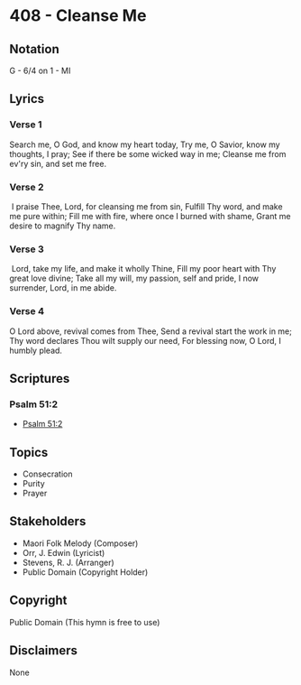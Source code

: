 # 408 - Cleanse Me

## Notation

G - 6/4 on 1 - MI

## Lyrics

### Verse 1

Search me, O God, and know my heart today, Try me, O Savior, know my thoughts, I pray; See if there be some wicked way in me; Cleanse me from ev'ry sin, and set me free.

### Verse 2

 I praise Thee, Lord, for cleansing me from sin, Fulfill Thy word, and make me pure within; Fill me with fire, where once I burned with shame, Grant me desire to magnify Thy name.

### Verse 3

 Lord, take my life, and make it wholly Thine, Fill my poor heart with Thy great love divine; Take all my will, my passion, self and pride, I now surrender, Lord, in me abide. 

### Verse 4

O Lord above, revival comes from Thee, Send a revival start the work in me; Thy word declares Thou wilt supply our need, For blessing now, O Lord, I humbly plead.


## Scriptures

### Psalm 51:2

- [Psalm 51:2](https://www.biblegateway.com/passage/?search=Psalm%2051%3A2)


## Topics

- Consecration
- Purity
- Prayer

## Stakeholders

- Maori Folk Melody (Composer)
- Orr, J. Edwin (Lyricist)
- Stevens, R. J. (Arranger)
- Public Domain (Copyright Holder)

## Copyright

Public Domain
(This hymn is free to use)

## Disclaimers

None

